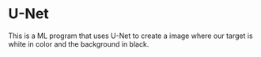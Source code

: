 # U-Net
This is a ML program that uses U-Net to create a image where our target is white in color and the background in black.
